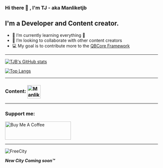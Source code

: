### Hi there 👋 , I'm TJ - aka **Manliketjb**

## I'm a Developer and Content creator.

- 🌱 I’m currently learning everything 🤣
- 👯 I’m looking to collaborate with other content creators
- 💻 My goal is to contribute more to the [QBCore Framework][QBCore]

---

[![TJB's GitHub stats](https://github-readme-stats.vercel.app/api?username=Manliketjb&theme=radical)](https://github.com/Manliketjb)

[![Top Langs](https://github-readme-stats.vercel.app/api/top-langs/?username=Manliketjb&layout=compact&theme=radical)](https://github.com/Manliketjb)

---

### Content: [<img align="center" alt="Manliketjb | YouTube" width="44px" src="https://cdn.jsdelivr.net/npm/simple-icons@v3/icons/youtube.svg" />][youtube]

---

### Support me:

<a href="https://www.buymeacoffee.com/ManLikeTJB" target="_blank"><img src="https://cdn.buymeacoffee.com/buttons/v2/default-yellow.png" alt="Buy Me A Coffee" style="height: 60px !important;width: 217px !important;" ></a>

---

![FreeCity](https://media.giphy.com/media/6xIPScz9xcj1D5BB9N/giphy.gif)

_**New City Coming soon™**_

[youtube]: https://www.youtube.com/channel/UCt5o-uXBUG9d2d4kQbgZzBg
[qbcore]: https://github.com/qbcore-framework
 
